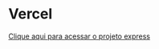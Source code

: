 # Vercel 

<a href="https://vercel-cloud-web2.vercel.app/" target="_blank">Clique aqui para acessar o projeto express</a>